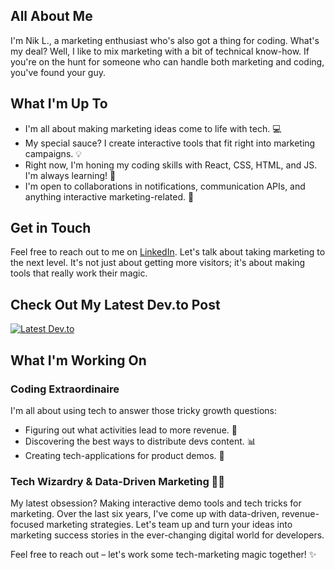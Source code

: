 ## All About Me

I'm Nik L., a marketing enthusiast who's also got a thing for coding. What's my deal? Well, I like to mix marketing with a bit of technical know-how. If you're on the hunt for someone who can handle both marketing and coding, you've found your guy.

## What I'm Up To

- I'm all about making marketing ideas come to life with tech. 💻
- My special sauce? I create interactive tools that fit right into marketing campaigns. 💡
- Right now, I'm honing my coding skills with React, CSS, HTML, and JS. I'm always learning! 🌱
- I'm open to collaborations in notifications, communication APIs, and anything interactive marketing-related. 💞️

## Get in Touch

Feel free to reach out to me on [LinkedIn](https://www.linkedin.com/in/nik-k9/). Let's talk about taking marketing to the next level. It's not just about getting more visitors; it's about making tools that really work their magic.

## Check Out My Latest Dev.to Post

[![Latest Dev.to](https://latest-devto-post.vercel.app/api?username=nikl)](https://dev.to/nikl)

## What I'm Working On

### Coding Extraordinaire

I'm all about using tech to answer those tricky growth questions:

- Figuring out what activities lead to more revenue. 🚀
- Discovering the best ways to distribute devs content. 📊
- Creating tech-applications for product demos. 🧰

### Tech Wizardry & Data-Driven Marketing 🧙‍♂️

My latest obsession? Making interactive demo tools and tech tricks for marketing. Over the last six years, I've come up with data-driven, revenue-focused marketing strategies. Let's team up and turn your ideas into marketing success stories in the ever-changing digital world for developers.

Feel free to reach out – let's work some tech-marketing magic together! ✨
